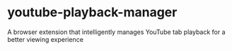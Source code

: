 # youtube-playback-manager
A browser extension that intelligently manages YouTube tab playback for a better viewing experience
